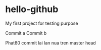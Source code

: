 hello-github
============

My first project for testing purpose

Commit a
Commit b

Phat80 commit lai lan nua tren master head
